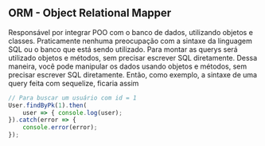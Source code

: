 ## ORM - Object Relational Mapper

Responsável por integrar POO com o banco de dados, utilizando objetos e classes. Praticamente nenhuma preocupação com a sintaxe da linguagem SQL ou o banco que está sendo utilizado. Para montar as querys será utilizado objetos e métodos, sem precisar escrever SQL diretamente. Dessa maneira, você pode manipular os dados usando objetos e métodos, sem precisar escrever SQL diretamente.
Então, como exemplo, a sintaxe de uma query feita com sequelize, ficaria assim
``` js
// Para buscar um usuário com id = 1 
User.findByPk(1).then(
	user => { console.log(user); 
}).catch(error => { 
	console.error(error); 
});
```